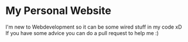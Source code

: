 # My Personal Website
I'm new to Webdevelopment so it can be some wired stuff in my code xD <br>
If you have some advice you can do a pull request to help me :)
